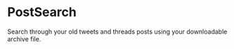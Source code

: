 # PostSearch
Search through your old tweets and threads posts using your downloadable archive file.
